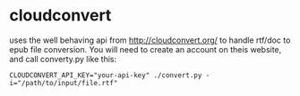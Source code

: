 cloudconvert
=============

uses the well behaving api from http://cloudconvert.org/ to handle rtf/doc to epub file conversion. 
You will need to create an account on theis website, and call converty.py like this:

`CLOUDCONVERT_API_KEY="your-api-key" ./convert.py -i="/path/to/input/file.rtf"`
